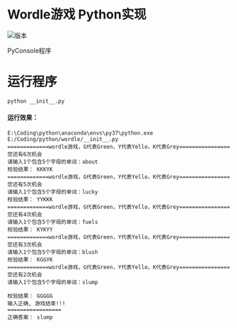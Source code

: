 # Wordle游戏 Python实现
![版本](https://img.shields.io/badge/Python版本-3.7-red.svg)


PyConsole程序


# 运行程序
```shell
python __init__.py
```


#### 运行效果：
```console
E:\Coding\python\anaconda\envs\py37\python.exe E:/Coding/python/wordle/__init__.py
=============wordle游戏，G代表Green，Y代表Yello，K代表Grey================
您还有6次机会
请输入1个包含5个字母的单词：about
校验结果： KKKYK
=============wordle游戏，G代表Green，Y代表Yello，K代表Grey================
您还有5次机会
请输入1个包含5个字母的单词：lucky
校验结果： YYKKK
=============wordle游戏，G代表Green，Y代表Yello，K代表Grey================
您还有4次机会
请输入1个包含5个字母的单词：fuels
校验结果： KYKYY
=============wordle游戏，G代表Green，Y代表Yello，K代表Grey================
您还有3次机会
请输入1个包含5个字母的单词：blush
校验结果： KGGYK
=============wordle游戏，G代表Green，Y代表Yello，K代表Grey================
您还有2次机会
请输入1个包含5个字母的单词：slump

校验结果： GGGGG
输入正确, 游戏结束!!!
=================
正确答案： slump
```
